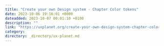 ```yaml
---
title: "Create your own Design system - Chapter Color tokens"
date: 2023-10-06 19:16:01 +0000
dateadded: 2023-10-07 00:01:10 +0100
description: ""
link: "https://uxplanet.org/create-your-own-design-system-chapter-color-tokens-d78055333241?source=rss----819cc2aaeee0---4"
category:
directory: _directory/ux-planet.md
---
```


